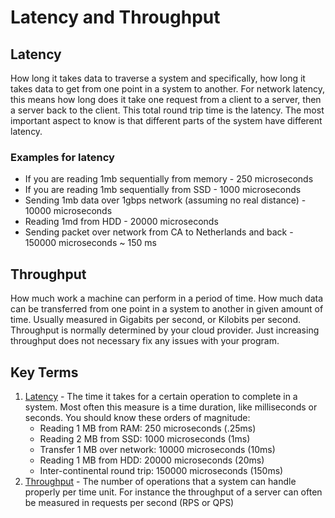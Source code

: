 # Latency and Throughput

## Latency
How long it takes data to traverse a system and specifically, how long it takes data to get from one point in a system to another. For network latency, this means how long does it take one request from a client to a server, then a server back to the client. This total round trip time is the latency. The most important aspect to know is that different parts of the system have different latency. 

### Examples for latency
- If you are reading 1mb sequentially from memory - 250 microseconds
- If you are reading 1mb sequentially from SSD - 1000 microseconds
- Sending 1mb data over 1gbps network (assuming no real distance) - 10000 microseconds
- Reading 1md from HDD - 20000 microseconds
- Sending packet over network from CA to Netherlands and back - 150000 microseconds ~ 150 ms

## Throughput
How much work a machine can perform in a period of time. How much data can be transferred from one point in a system to another in given amount of time. Usually measured in Gigabits per second, or Kilobits per second. Throughput is normally determined by your cloud provider. Just increasing throughput does not necessary fix any issues with your program.

## Key Terms
1. [Latency](glossary.md#latency) - The time it takes for a certain operation to complete in a system. Most often this measure is a time duration, like milliseconds or seconds. You should know these orders of magnitude:
   - Reading 1 MB from RAM: 250 microseconds (.25ms)
   - Reading 2 MB from SSD: 1000 microseconds (1ms)
   - Transfer 1 MB over network: 10000 microseconds (10ms)
   - Reading 1 MB from HDD: 20000 microseconds (20ms)
   - Inter-continental round trip: 150000 microseconds (150ms)
2. [Throughput](glossary.md#throughput) - The number of operations that a system can handle properly per time unit. For instance the throughput of a server can often be measured in requests per second (RPS or QPS)
